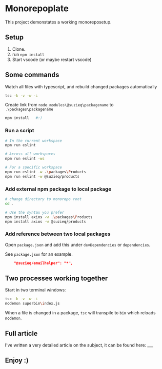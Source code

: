 # Monorepoplate

This project demonstates a working monoreposetup.

## Setup

1. Clone.
2. run `npm install`
3. Start vscode (or maybe restart vscode)

## Some commands

Watch all files with typescript, and rebuild changed packages automatically

```bash
tsc -b -v -w -i
```

Create link from `node_modules\@suzieq\packagename` to `.\packages\packagename`

```bash
npm install   #:)
```

### Run a script

```bash
# In the current workspace
npm run eslint

# Across all workspaces
npm run eslint -ws

# For a specific workspace
npm run eslint -w .\packages\Products
npm run eslint -w @suzieq/products
```

### Add external npm package to local package

```bash
# change directory to monorepo root
cd .

# Use the syntax you prefer
npm install axios -w .\packages\Products
npm install axios -w @suzieq/products

```

### Add reference between two local packages

Open `package.json` and add this under `devDependencies` or `dependencies`.

See `package.json` for an example.

```json
    "@suzieq/emailhelper": "*",
```


## Two processes working together

Start in two terminal windows:

```bash
tsc -b -v -w -i
nodemon superbin\index.js
```

When a file is changed in a package, `tsc` will transpile to `bin` which reloads `nodemon`.

## Full article

I've written a very detailed article on the subject, it can be found here: ___


## Enjoy :)



